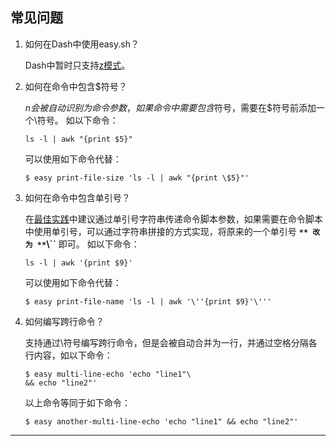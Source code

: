 ## 常见问题

1. 如何在Dash中使用easy.sh？

   Dash中暂时只支持[z模式](xyz_mode.md#z模式)。

2. 如何在命令中包含$符号？

   $n会被自动识别为命令参数，如果命令中需要包含$符号，需要在$符号前添加一个\符号。
   如以下命令：
   
   ```shell
   ls -l | awk "{print $5}"
   ```

   可以使用如下命令代替：
   
   ```shell
   $ easy print-file-size 'ls -l | awk "{print \$5}"'
   ```

3. 如何在命令中包含单引号？

   在[最佳实践](best_practices.md)中建议通过单引号字符串传递命令脚本参数，如果需要在命令脚本中使用单引号，可以通过字符串拼接的方式实现，将原来的一个单引号 **`** 改为 **`\\``** 即可。
   如以下命令：
   
   ```shell
   ls -l | awk '{print $9}'
   ```
   
   可以使用如下命令代替：
   
   ```shell
   $ easy print-file-name 'ls -l | awk '\''{print $9}'\'''
   ```

4. 如何编写跨行命令？

   支持通过\符号编写跨行命令，但是会被自动合并为一行，并通过空格分隔各行内容，如以下命令：
   
   ```shell
   $ easy multi-line-echo 'echo "line1"\
   && echo "line2"'
   ```

   以上命令等同于如下命令：
   
   ```shell
   $ easy another-multi-line-echo 'echo "line1" && echo "line2"'
   ```

---